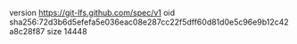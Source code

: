 version https://git-lfs.github.com/spec/v1
oid sha256:72d3b6d5efefa5e036eac08e287cc22f5dff60d81d0e5c96e9b12c42a8c28f87
size 14448
